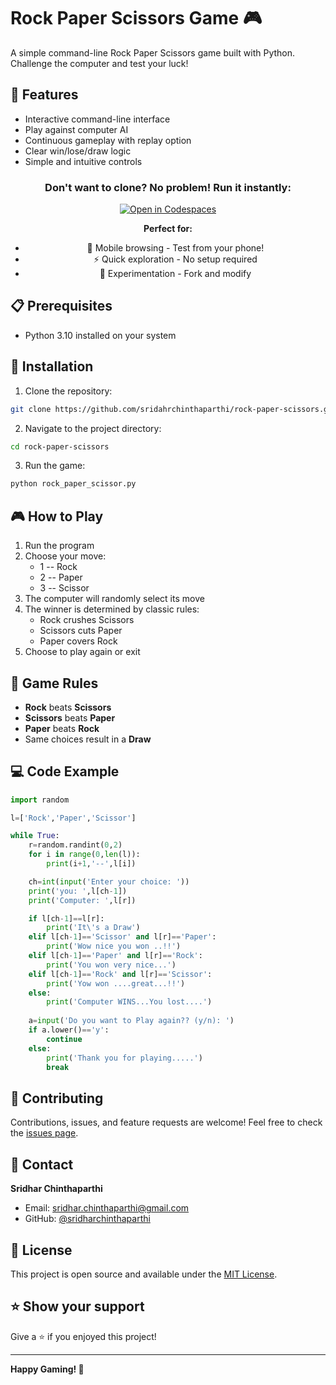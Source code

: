 # Rock Paper Scissors Game 🎮

A simple command-line Rock Paper Scissors game built with Python. Challenge the computer and test your luck!

## 🎯 Features

- Interactive command-line interface
- Play against computer AI
- Continuous gameplay with replay option
- Clear win/lose/draw logic
- Simple and intuitive controls

<div align="center">

### Don't want to clone? No problem! Run it instantly:

[![Open in Codespaces](https://img.shields.io/badge/Open%20in-Codespaces-green?style=for-the-badge&logo=github)](https://codespaces.new/sridharchinthaparthi/rock-paper-scissors)

**Perfect for:**
- 📱 Mobile browsing - Test from your phone!
- ⚡ Quick exploration - No setup required
- 🧪 Experimentation - Fork and modify

</div>

## 📋 Prerequisites

- Python 3.10 installed on your system

## 🔧 Installation

1. Clone the repository:
```bash
git clone https://github.com/sridahrchinthaparthi/rock-paper-scissors.git
```

2. Navigate to the project directory:
```bash
cd rock-paper-scissors
```

3. Run the game:
```bash
python rock_paper_scissor.py
```

## 🎮 How to Play

1. Run the program
2. Choose your move:
   - 1 -- Rock
   - 2 -- Paper
   - 3 -- Scissor
3. The computer will randomly select its move
4. The winner is determined by classic rules:
   - Rock crushes Scissors
   - Scissors cuts Paper
   - Paper covers Rock
5. Choose to play again or exit

## 📝 Game Rules

- **Rock** beats **Scissors**
- **Scissors** beats **Paper**
- **Paper** beats **Rock**
- Same choices result in a **Draw**

## 💻 Code Example

```python
import random

l=['Rock','Paper','Scissor']

while True:
    r=random.randint(0,2)
    for i in range(0,len(l)):
        print(i+1,'--',l[i])

    ch=int(input('Enter your choice: '))
    print('you: ',l[ch-1])
    print('Computer: ',l[r])

    if l[ch-1]==l[r]:
        print('It\'s a Draw')
    elif l[ch-1]=='Scissor' and l[r]=='Paper':
        print('Wow nice you won ..!!')
    elif l[ch-1]=='Paper' and l[r]=='Rock':
        print('You won very nice...')
    elif l[ch-1]=='Rock' and l[r]=='Scissor':
        print('Yow won ....great...!!')
    else:
        print('Computer WINS...You lost....')
    
    a=input('Do you want to Play again?? (y/n): ')
    if a.lower()=='y':
        continue
    else:
        print('Thank you for playing.....')
        break
```

## 🤝 Contributing

Contributions, issues, and feature requests are welcome! Feel free to check the [issues page](https://github.com/sridahrchinthaparthi/rock-paper-scissors/issues).

## 📧 Contact

**Sridhar Chinthaparthi**
- Email: sridhar.chinthaparthi@gmail.com
- GitHub: [@sridharchinthaparthi](https://github.com/sridharchinthaparthi)

## 📜 License

This project is open source and available under the [MIT License](LICENSE).

## ⭐ Show your support

Give a ⭐️ if you enjoyed this project!

---


**Happy Gaming! 🎲**

